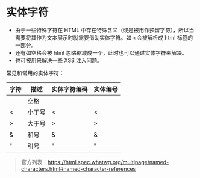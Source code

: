 # 实体字符

-   由于一些特殊字符在 HTML 中存在特殊含义（或是被用作预留字符），所以当需要将其作为文本展示时就需要借助实体字符。如 `<`
    会被解析成 html 标签的一部分。
-   还有如空格会被 html 忽略缩减成一个，此时也可以通过实体字符来解决。
-   也可被用来解决一些 XSS 注入问题。

常见和常用的实体字符：

| 字符 | 描述   | 实体字符编码 | 实体编号 |
| ---- | ------ | ------------ | -------- |
|      | 空格   | &nbsp;       | &#160;   |
| <    | 小于号 | &lt;         | &#60;    |
| >    | 大于号 | &gt;         | &#62;    |
| &    | 和号   | &amp;        | &#38;    |
| "    | 引号   | &quot;       | &#34;    |

> 官方列表：https://html.spec.whatwg.org/multipage/named-characters.html#named-character-references
